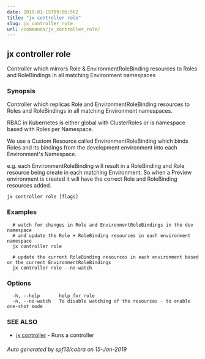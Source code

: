 ```yaml
---
date: 2019-01-15T09:06:56Z
title: "jx controller role"
slug: jx_controller_role
url: /commands/jx_controller_role/
---
```

## jx controller role

Controller which mirrors Role & EnvironmentRoleBinding resources to Roles and RoleBindings in all matching Environment namespaces

### Synopsis

Controller which replicas Role and EnvironmentRoleBinding resources to Roles and RoleBindings in all matching Environment namespaces. 

RBAC in Kubernetes is either global with ClusterRoles or is namespace based with Roles per Namespace. 

We use a Custom Resource called EnvironmentRoleBinding which binds Roles and its bindings from the development environment into each Environment's Namespace. 

e.g. each EnvironmentRoleBinding will result in a RoleBinding and Role resource being create in each matching Environment. So when a Preview environment is created it will have the correct Role and RoleBinding resources added.

```
jx controller role [flags]
```

### Examples

```
  # watch for changes in Role and EnvironmentRoleBindings in the dev namespace
  # and update the Role + RoleBinding resources in each environment namespace
  jx controller role
  
  # update the current RoleBinding resources in each environment based on the current EnvironmentRoleBindings
  jx controller role --no-watch
```

### Options

```
  -h, --help       help for role
  -n, --no-watch   To disable watching of the resources - to enable one-shot mode
```

### SEE ALSO

* [jx controller](/commands/jx_controller/)	 - Runs a controller

###### Auto generated by spf13/cobra on 15-Jan-2019
